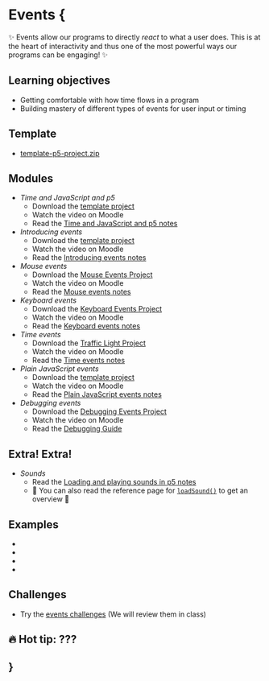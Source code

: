 # Events {

✨ Events allow our programs to directly *react* to what a user does. This is at the heart of interactivity and thus one of the most powerful ways our programs can be engaging! ✨

## Learning objectives

- Getting comfortable with how time flows in a program
- Building mastery of different types of events for user input or timing

## Template

- [template-p5-project.zip](../../templates/template-p5-project.zip)

## Modules

- *Time and JavaScript and p5*
    - Download the [template project](../../templates/template-p5-project.zip)
    - Watch the video on Moodle
    - Read the [Time and JavaScript and p5 notes](./time-and-javascript-and-p5.md)
- *Introducing events*
    - Download the [template project](../../templates/template-p5-project.zip)
    - Watch the video on Moodle
    - Read the [Introducing events notes](./introducing-events.md)
- *Mouse events*
    - Download the [Mouse Events Project](./examples/mouse-events.zip)
    - Watch the video on Moodle
    - Read the [Mouse events notes](./mouse-events.md)
- *Keyboard events*
    - Download the [Keyboard Events Project](./examples/keyboard-events.zip)
    - Watch the video on Moodle
    - Read the [Keyboard events notes](./keyboard-events.md)
- *Time events*
    - Download the [Traffic Light Project](./examples/traffic-light.zip)
    - Watch the video on Moodle
    - Read the [Time events notes](./time-events.md)
- *Plain JavaScript events*
    - Download the [template project](../../templates/template-p5-project.zip)
    - Watch the video on Moodle
    - Read the [Plain JavaScript events notes](./plain-javascript-events.md)
- *Debugging events*
    - Download the [Debugging Events Project](MISSING_LINK)
    - Watch the video on Moodle
    - Read the [Debugging Guide](../../guides/debugging-guide.md)

## Extra! Extra!

- *Sounds*
    - Read the [Loading and playing sounds in p5 notes](../extras/sounds.md)
    - 📖 You can also read the reference page for [`loadSound()`](https://p5js.org/reference/p5/loadSound/) to get an overview 📖

## Examples

- []()
- []()
- []()
- []()

## Challenges

- Try the [events challenges](MISSING_LINK) (We will review them in class)

## 🔥 Hot tip: ???

## }